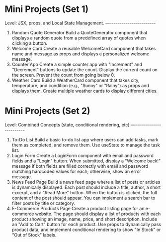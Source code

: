 # Mini Projects (Set 1) 
Level: JSX, props, and Local State Management. 
—----------------------- 
1. Random Quote Generator 
Build a QuoteGenerator component that displays a random quote from 
a predefined array of quotes when clicking a button. 
2. Welcome Card 
Create a reusable WelcomeCard component that takes name and 
message as props and displays a personalized welcome message. 
3. Counter App 
Create a simple counter app with "Increment" and "Decrement" 
buttons to update the count. Display the current count on the screen. 
Prevent the count from going below 0. 
4. Weather Card 
Build a WeatherCard component that takes city, temperature, and 
condition (e.g., "Sunny" or "Rainy") as props and displays them. Create 
multiple weather cards to display different cities. 


# Mini Projects (Set 2)
Level: Combined Concepts (state, conditional rendering, etc) 
—----------------------- 
1. To-Do List 
Build a basic to-do list app where users can add tasks, mark them as 
completed, and remove them. Use useState to manage the task list. 
2. Login Form 
Create a LoginForm component with email and password fields and a 
"Login" button. When submitted, display a "Welcome back!" message if 
both fields are filled correctly with email and password matching 
hardcoded values for each; otherwise, show an error message. 
3. News Feed Page 
Build a news feed page where a list of posts or articles is dynamically 
displayed. Each post should include a title, author, a short excerpt, and a 
"Read More" button. When the button is clicked, the full content of the 
post should appear. You can implement a search bar to filter posts by 
title or category. 
4. E-Commerce Products Page 
Create a product listing page for an e-commerce website. The page 
should display a list of products with each product showing an image, 
name, price, and short description. Include an "Add to Cart" button for 
each product. Use props to dynamically pass product data, and 
implement conditional rendering to show "In Stock" or "Out of Stock" 
labels. 

